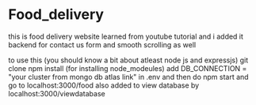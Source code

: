 # Food_delivery
this is food delivery website learned from youtube tutorial and i added it backend for contact us form and smooth scrolling as well 

to use this (you should know a bit about atleast node js and expressjs)
git clone
npm install (for installing node_modeules)
add DB_CONNECTION = "your cluster from mongo db atlas link"   in .env
and then do npm start and go to localhost:3000/food
also added to view database  by localhost:3000/viewdatabase

